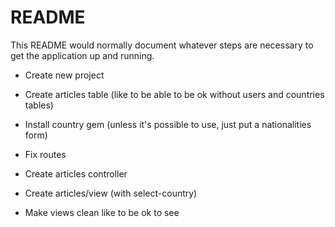 # README

This README would normally document whatever steps are necessary to get the
application up and running.

* Create new project

* Create articles table (like to be able to be ok without users and countries tables)

* Install country gem (unless it's possible to use, just put a nationalities form)

* Fix routes

* Create articles controller

* Create articles/view (with select-country)

* Make views clean like to be ok to see